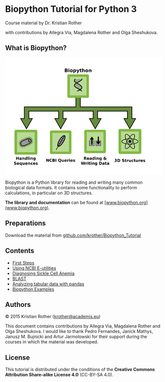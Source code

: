 
# Biopython Tutorial for Python 3

Course material by Dr. Kristian Rother

with contributions by Allegra Via, Magdalena Rother and Olga Sheshukova.


## What is Biopython?

![Biopython Overview](images/overview.png)

Biopython is a Python library for reading and writing many common biological data formats. It contains some functionality to perform calculations, in particular on 3D structures.

**The library and documentation** can be found at [www.biopython.org](www.biopython.org).

## Preparations

Download the material from [github.com/krother/Biopython_Tutorial](https://github.com/krother/Biopython_Tutorial)

## Contents

* [First Steps](first_steps.md)
* [Using NCBI E-utilities](ncbi_eutils.md)
* [Diagnosing Sickle Cell Anemia](sicklecell.md)
* [BLAST](BLAST.md)
* [Analyzing tabular data with pandas](pandas.md)
* [Biopython Examples](biopython_ref.md)

## Authors

© 2015 Kristian Rother (krother@academis.eu)

This document contains contributions by Allegra Via, Magdalena Rother and Olga Sheshukova.
I would like to thank Pedro Fernandes, Janick Mathys, Janusz M. Bujnicki and Artur Jarmolowski for their support during the courses in which the material was developed.

## License

This tutorial is distributed under the conditions of the **Creative Commons Attribution Share-alike License 4.0** (CC-BY-SA 4.0).
